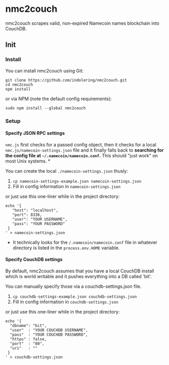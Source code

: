 nmc2couch
=========

nmc2couch scrapes valid, non-expired Namecoin names blockchain into CouchDB.

## Init

### Install

You can install nmc2couch using Git:

```
git clone https://github.com/indolering/nmc2couch.git
cd nmc2couch
npm install
```

or via NPM (note the default config requirements):

`sudo npm install --global nmc2couch`


### Setup

#### Specify JSON RPC settings
`nmc.js` first checks for a passed config object, then it checks for a local
`nmc.js/namecoin-settings.json` file and it finally falls back to __searching for the
config file at `~/.namecoin/namecoin.conf`.__ This should "just work" on most
Unix systems. *

You can create the local `./namecoin-settings.json` thusly:

1. `cp namecoin-settings-example.json namecoin-settings.json`
2. Fill in config information in `namecoin-settings.json`

or just use this one-liner while in the project directory:

````
echo '{
   "host": "localhost",
   "port": 8336,
   "user": "YOUR USERNAME",
   "pass": "YOUR PASSWORD"
 }
' > namecoin-settings.json
````

* It technically looks for the `/.namecoin/namecoin.conf` file in whatever
directory is listed in the `process.env.HOME` variable.

#### Specify CouchDB settings
By default, nmc2couch assumes that you have a local CouchDB install which is
world writable and it pushes everything into a DB called 'bit'.

You can manually specify those via a couchdb-settings.json file.

1. `cp couchdb-settings-example.json couchdb-settings.json`
2. Fill in config information in `couchdb-settings.json`

or just use this one-liner while in the project directory:

````
echo '{
  "dbname": "bit",
  "user"  : "YOUR COUCHDB USERNAME",
  "pass"  : "YOUR COUCHDB PASSWORD",
  "https" : false,
  "port"  : "80",
  "uri"   : ""
 }
' > couchdb-settings.json
````

